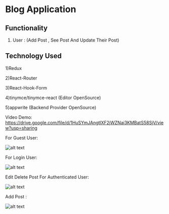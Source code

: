 # Blog Application 
## Functionality
1) User : (Add Post , See Post And Update Their Post)

## Technology Used
1)Redux

2)React-Router

3)React-Hook-Form

4)tinymce/tinymce-react (Editor OpenSource)

5)appwrite (Backend Provider OpenSource)


Video Demo:
https://drive.google.com/file/d/1HuSYmJAngtlXF2jWZNai3KMBatS58SjV/view?usp=sharing

For Guest User:

![alt text](<Screenshot 2024-08-18 at 1.49.22 PM.png>)

For Login User:

![alt text](<Screenshot 2024-08-18 at 1.35.15 PM.png>)

Edit Delete Post For Authenticated User:

![alt text](<Screenshot 2024-08-18 at 1.35.40 PM.png>)

Add Post :

![alt text](<Screenshot 2024-08-18 at 1.22.53 PM.png>)

